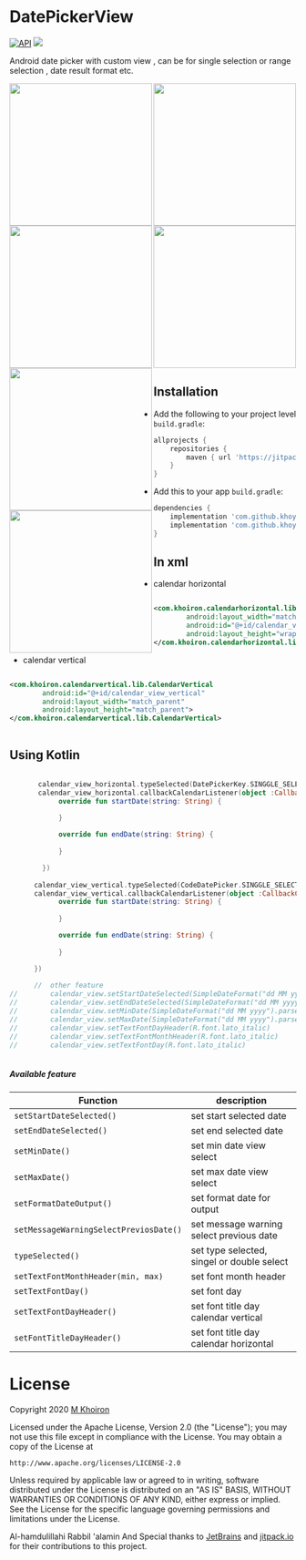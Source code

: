 # DatePickerView

[![API](https://img.shields.io/badge/API-16%2B-red.svg?style=flat)](https://android-arsenal.com/api?level=16)
[![](https://jitpack.io/v/mkhoiron/Actionsheet-android.svg)](https://jitpack.io/#mkhoiron/Actionsheet-android/4)

Android date picker with custom view , can be for single selection or range selection , date result format etc.

<img align="left" width="250" src="https://raw.githubusercontent.com/khoyron/DatePickerView/master/image/calendar_vertical_sample.jpg"/>
<img align="left" width="250" src="https://raw.githubusercontent.com/khoyron/DatePickerView/master/image/calendar_horizontal_sample.jpg"/>
<img align="center" width="250" src="https://raw.githubusercontent.com/khoyron/DatePickerView/master/image/demo.gif?raw=true"></a>
<img align="left" width="250" src="https://raw.githubusercontent.com/khoyron/DatePickerView/master/image/calendar_vertical.jpg"/>
<img align="left" width="250" src="https://raw.githubusercontent.com/khoyron/DatePickerView/master/image/calendar_horizontal_singel_selected.jpg"/>
<img align="center" width="250" src="https://raw.githubusercontent.com/khoyron/DatePickerView/master/image/calendar_horizontal_double_selected.jpg"/><br />

## Installation

-  Add the following to your project level `build.gradle`:
 
```gradle
allprojects {
	repositories {
		maven { url 'https://jitpack.io' }
	}
}
```
  -  Add this to your app `build.gradle`:
 
```gradle
dependencies {
    implementation 'com.github.khoyron.DatePickerView:CalendarVertical:1.2'
    implementation 'com.github.khoyron.DatePickerView:CalendarHorizontal:1.2'
}
```

## In xml

- calendar horizontal

```xml

<com.khoiron.calendarhorizontal.lib.CalendarHorizontal
        android:layout_width="match_parent"
        android:id="@+id/calendar_view_horizontal"
        android:layout_height="wrap_content">
</com.khoiron.calendarhorizontal.lib.CalendarHorizontal>

```

- calendar vertical

```xml

<com.khoiron.calendarvertical.lib.CalendarVertical
        android:id="@+id/calendar_view_vertical"
        android:layout_width="match_parent"
        android:layout_height="match_parent">
</com.khoiron.calendarvertical.lib.CalendarVertical>
   
```

## Using Kotlin

```kotlin

       calendar_view_horizontal.typeSelected(DatePickerKey.SINGGLE_SELECTED) // or CodeDatePicker.DOUBLE_SELECTED
       calendar_view_horizontal.callbackCalendarListener(object :CallbackCalendarHorizontal{
            override fun startDate(string: String) {
                
            }

            override fun endDate(string: String) {
                
            }

        })
        
      calendar_view_vertical.typeSelected(CodeDatePicker.SINGGLE_SELECTED) // or CodeDatePicker.DOUBLE_SELECTED
      calendar_view_vertical.callbackCalendarListener(object :CallbackCalendarHorizontal{
            override fun startDate(string: String) {
                
            }

            override fun endDate(string: String) {
                
            }

      })
      
      //  other feature
//        calendar_view.setStartDateSelected(SimpleDateFormat("dd MM yyyy").parse("24 09 2020"))
//        calendar_view.setEndDateSelected(SimpleDateFormat("dd MM yyyy").parse("27 09 2020"))
//        calendar_view.setMinDate(SimpleDateFormat("dd MM yyyy").parse("24 09 2020"))
//        calendar_view.setMaxDate(SimpleDateFormat("dd MM yyyy").parse("30 09 2020"))
//        calendar_view.setTextFontDayHeader(R.font.lato_italic)
//        calendar_view.setTextFontMonthHeader(R.font.lato_italic)
//        calendar_view.setTextFontDay(R.font.lato_italic)
        
```

##### Available feature

Function      		               | description
---------------------------------------| -------------
`setStartDateSelected()`  	       | set start selected date
`setEndDateSelected()`                 | set end selected date
`setMinDate()` 	                       | set min date view select
`setMaxDate()`                         | set max date view select
`setFormatDateOutput()`  	       | set format date for output
`setMessageWarningSelectPreviosDate()` | set message warning select previous date
`typeSelected()`  		       | set type selected, singel or double select
`setTextFontMonthHeader(min, max)`     | set font month header
`setTextFontDay()`	               | set font day
`setTextFontDayHeader()`	       | set font title day calendar vertical
`setFontTitleDayHeader()`              | set font title day calendar horizontal



License
=======
Copyright 2020 [M Khoiron](https://linkedin.com/in/khoiron)

Licensed under the Apache License, Version 2.0 (the "License");
you may not use this file except in compliance with the License.
You may obtain a copy of the License at

    http://www.apache.org/licenses/LICENSE-2.0

Unless required by applicable law or agreed to in writing, software
distributed under the License is distributed on an "AS IS" BASIS,
WITHOUT WARRANTIES OR CONDITIONS OF ANY KIND, either express or implied.
See the License for the specific language governing permissions and
limitations under the License.

Al-hamdulillahi Rabbil 'alamin And Special thanks to [JetBrains](https://github.com/JetBrains) and [jitpack.io](https://github.com/jitpack-io) for their contributions to this project.
